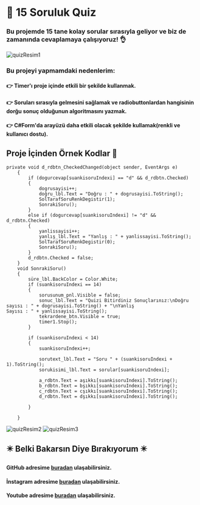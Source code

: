 # :muscle: 15 Soruluk Quiz

### Bu projemde 15 tane kolay sorular sırasıyla geliyor ve biz de zamanında cevaplamaya çalışıyoruz! :ok_hand:

![quizResim1](https://github.com/FurcanY/15-Soruluk-Quiz/assets/69853025/358898ea-7ca1-4581-a641-14aee74e69e7)

### Bu projeyi yapmamdaki nedenlerim:

#### :point_right: Timer'ı proje içinde etkili bir şekilde kullanmak.
#### :point_right: Soruları sırasıyla gelmesini sağlamak ve radiobuttonlardan hangisinin dorğu sonuç olduğunun algoritmasını yazmak.
#### :point_right: C#Form'da arayüzü daha etkili olacak şekilde kullamak(renkli ve kullanıcı dostu).


## Proje İçinden Örnek Kodlar 💾


    private void d_rdbtn_CheckedChanged(object sender, EventArgs e)
        {
            if (dogurcevap[suankisoruIndexi] == "d" && d_rdbtn.Checked)
            {
                dogrusayisi++;
                doğru_lbl.Text = "Doğru : " + dogrusayisi.ToString();
                SolTarafSoruRenkDegistir(1);
                SonrakiSoru();
            }
            else if (dogurcevap[suankisoruIndexi] != "d" && d_rdbtn.Checked)
            {
                yanlissayisi++;
                yanlış_lbl.Text = "Yanlış : " + yanlissayisi.ToString();
                SolTarafSoruRenkDegistir(0);
                SonrakiSoru();
            }
            d_rdbtn.Checked = false;
        }
        void SonrakiSoru()
        {
            süre_lbl.BackColor = Color.White;
            if (suankisoruIndexi == 14)
            {
                sorusunum_pnl.Visible = false;
                sonuc_lbl.Text = "Quizi Bitirdiniz Sonuçlarınız:\nDoğru sayısı : " + dogrusayisi.ToString() + "\nYanlış                      Sayısı : " + yanlissayisi.ToString();
                tekrardene_btn.Visible = true;
                timer1.Stop();
            }

            if (suankisoruIndexi < 14)
            {
                suankisoruIndexi++;

                sorutext_lbl.Text = "Soru " + (suankisoruIndexi + 1).ToString();
                sorukisimi_lbl.Text = sorular[suankisoruIndexi];

                a_rdbtn.Text = aşıkkı[suankisoruIndexi].ToString();
                b_rdbtn.Text = bşıkkı[suankisoruIndexi].ToString();
                c_rdbtn.Text = cşıkkı[suankisoruIndexi].ToString();
                d_rdbtn.Text = dşıkkı[suankisoruIndexi].ToString();

            }

        }

![quizResim2](https://github.com/FurcanY/15-Soruluk-Quiz/assets/69853025/291f3e11-6f5f-4b3b-8734-9efb4bce1ac1)
![quizResim3](https://github.com/FurcanY/15-Soruluk-Quiz/assets/69853025/fbcd774e-2233-4be6-9740-1a8a4b5140c4)

## ✴️ Belki Bakarsın Diye Bırakıyorum ✴️
   ####  GitHub adresime [buradan](https://github.com/FurcanY) ulaşabilirsiniz.
   ####  İnstagram adresime [buradan](https://www.instagram.com/y.furcan/) ulaşabilirsiniz.
   ####  Youtube adresime [buradan](https://www.youtube.com/channel/UCQRXjt0lg2jCnp2NqOAO2Ig) ulaşabilirsiniz.
